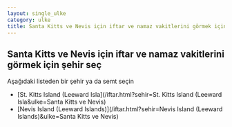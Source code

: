 ```yaml
---
layout: single_ulke
category: ulke
title: Santa Kitts ve Nevis için iftar ve namaz vakitlerini görmek için şehir seç
---
```



## Santa Kitts ve Nevis için iftar ve namaz vakitlerini görmek için şehir seç

Aşağıdaki listeden bir şehir ya da semt seçin


* [St. Kitts Island (Leeward Isla](/iftar.html?sehir=St. Kitts Island (Leeward Isla&ulke=Santa Kitts ve Nevis)
* [Nevis Island (Leeward Islands)](/iftar.html?sehir=Nevis Island (Leeward Islands)&ulke=Santa Kitts ve Nevis)
